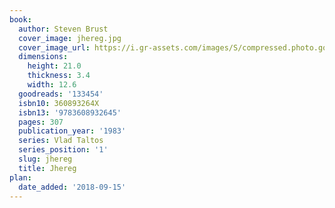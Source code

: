 ```yaml
---
book:
  author: Steven Brust
  cover_image: jhereg.jpg
  cover_image_url: https://i.gr-assets.com/images/S/compressed.photo.goodreads.com/books/1328204364l/133454._SX98_.jpg
  dimensions:
    height: 21.0
    thickness: 3.4
    width: 12.6
  goodreads: '133454'
  isbn10: 360893264X
  isbn13: '9783608932645'
  pages: 307
  publication_year: '1983'
  series: Vlad Taltos
  series_position: '1'
  slug: jhereg
  title: Jhereg
plan:
  date_added: '2018-09-15'
---
```

